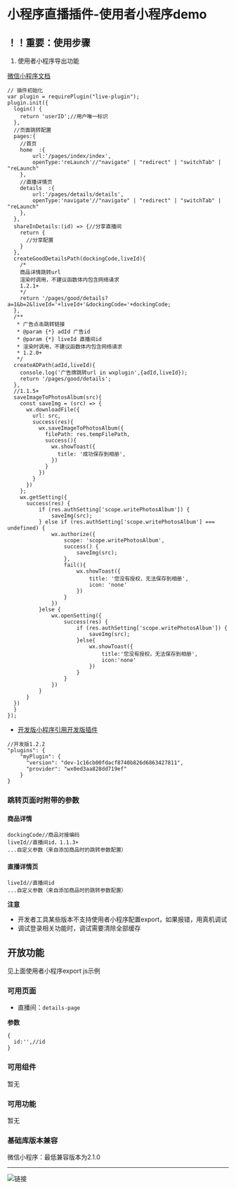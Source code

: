 # 小程序直播插件-使用者小程序demo

## ！！重要：使用步骤

1. 使用者小程序导出功能

[微信小程序文档](https://developers.weixin.qq.com/miniprogram/dev/framework/plugin/using.html#%E5%AF%BC%E5%87%BA%E5%88%B0%E6%8F%92%E4%BB%B6)

```
// 插件初始化
var plugin = requirePlugin("live-plugin");
plugin.init({
  login() {
    return 'userID';//用户唯一标识
  },
  //页面跳转配置
  pages:{
    //首页
    home  :{
        url:'/pages/index/index',
        openType:'reLaunch'//"navigate" | "redirect" | "switchTab" | "reLaunch"
    },
    //直播详情页
    details  :{
        url:'/pages/details/details',
        openType:'navigate'//"navigate" | "redirect" | "switchTab" | "reLaunch"
    },
  },
  shareInDetails:(id) => {//分享直播间
    return {
      //分享配置
    }
  },
  createGoodDetailsPath(dockingCode,liveId){
    /*
    商品详情跳转url
    渲染时调用，不建议函数体内包含网络请求
    1.2.1+
    */
    return '/pages/good/details?a=1&b=2&liveId='+liveId+'&dockingCode='+dockingCode;
  },
  /**
   * 广告点击跳转链接
   * @param {*} adId 广告id
   * @param {*} liveId 直播间id
   * 渲染时调用，不建议函数体内包含网络请求
   * 1.2.0+
   */
  createADPath(adId,liveId){
    console.log('广告牌跳转url in wxplugin',{adId,liveId});
    return '/pages/good/details';
  },
  //1.1.5+
  saveImageToPhotosAlbum(src){
    const saveImg = (src) => {
      wx.downloadFile({
        url: src,
        success(res){
          wx.saveImageToPhotosAlbum({
            filePath: res.tempFilePath,
            success(){
              wx.showToast({
                title: '成功保存到相册',
              })
            }
          })
        }
      })
    };
    wx.getSetting({
      success(res) {
          if (res.authSetting['scope.writePhotosAlbum']) {
              saveImg(src);
          } else if (res.authSetting['scope.writePhotosAlbum'] === undefined) {
              wx.authorize({
                  scope: 'scope.writePhotosAlbum',
                  success() {
                      saveImg(src);
                  },
                  fail(){
                      wx.showToast({
                          title: '您没有授权，无法保存到相册',
                          icon: 'none'
                      })
                  }
              })
          }else {
              wx.openSetting({
                  success(res) {
                      if (res.authSetting['scope.writePhotosAlbum']) {
                          saveImg(src);
                      }else{
                          wx.showToast({
                              title:'您没有授权，无法保存到相册',
                              icon:'none'
                          })
                      }
                  }
              })
          }
      }
  })
  }
});
```

- [开发版小程序引用开发版插件](https://developers.weixin.qq.com/miniprogram/dev/framework/plugin/development.html)

```
//开发版1.2.2
"plugins": {
    "myPlugin": {
      "version": "dev-1c16cb00fdacf8740b826d6863427811",
      "provider": "wx0ed3aa828dd719ef"
    }
}
```

### 跳转页面时附带的参数

#### 商品详情

```
dockingCode//商品对接编码
liveId//直播间id，1.1.3+
...自定义参数（来自添加商品时的跳转参数配置）
```

#### 直播详情页

```
liveId//直播间id
...自定义参数（来自添加商品时的跳转参数配置）
```

**注意**

- 开发者工具某些版本不支持使用者小程序配置export，如果报错，用真机调试
- 调试登录相关功能时，调试需要清除全部缓存

## 开放功能

见上面使用者小程序export js示例

### 可用页面
- 直播间：`details-page`

**参数**

```
{
  id:'',//id
}
```

### 可用组件

暂无

### 可用功能

暂无

### 基础库版本兼容

微信小程序：最低兼容版本为2.1.0

-------------------
![链接](./example.jpeg)



